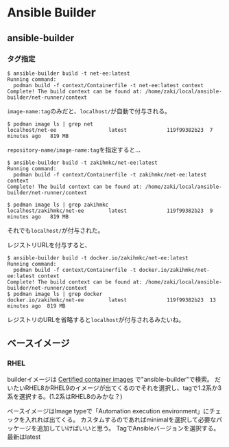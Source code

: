 # Ansible Builder

## ansible-builder

### タグ指定

```console
$ ansible-builder build -t net-ee:latest
Running command:
  podman build -f context/Containerfile -t net-ee:latest context
Complete! The build context can be found at: /home/zaki/local/ansible-builder/net-runner/context
```

`image-name:tag`のみだと、`localhost/`が自動で付与される。

```console
$ podman image ls | grep net
localhost/net-ee                 latest             119f99382b23  7 minutes ago   819 MB
```

`repository-name/image-name:tag`を指定すると…

```console
$ ansible-builder build -t zakihmkc/net-ee:latest
Running command:
  podman build -f context/Containerfile -t zakihmkc/net-ee:latest context
Complete! The build context can be found at: /home/zaki/local/ansible-builder/net-runner/context
```

```console
$ podman image ls | grep zakihmkc
localhost/zakihmkc/net-ee        latest             119f99382b23  9 minutes ago   819 MB
```

それでも`localhost/`が付与された。

レジストリURLを付与すると、

```console
$ ansible-builder build -t docker.io/zakihmkc/net-ee:latest
Running command:
  podman build -f context/Containerfile -t docker.io/zakihmkc/net-ee:latest context
Complete! The build context can be found at: /home/zaki/local/ansible-builder/net-runner/context
$ podman image ls | grep docker
docker.io/zakihmkc/net-ee        latest             119f99382b23  13 minutes ago  819 MB
```

レジストリのURLを省略すると`localhost`が付与されるみたいね。

## ベースイメージ

### RHEL

builderイメージは [Certified container images](https://catalog.redhat.com/software/containers/search) で"ansible-builder"で検索。
だいたいRHEL8かRHEL9のイメージが出てくるのでそれを選択し、tagで1.2系か3系を選択する。(1.2系はRHEL8のみかな？)

ベースイメージはImage typeで「Automation execution environment」にチェックを入れれば出てくる。
カスタムするのであればminimalを選択して必要なパッケージを追加していけばいいと思う。
TagでAnsibleバージョンを選択する。最新はlatest
